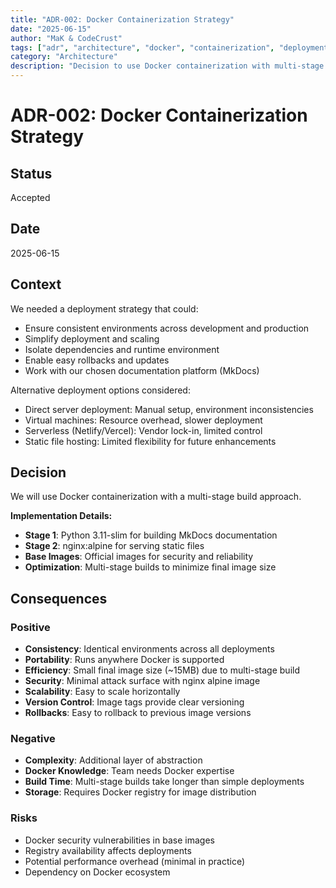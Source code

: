 ```yaml
---
title: "ADR-002: Docker Containerization Strategy"
date: "2025-06-15"
author: "MaK & CodeCrust"
tags: ["adr", "architecture", "docker", "containerization", "deployment"]
category: "Architecture"
description: "Decision to use Docker containerization with multi-stage builds for deployment"
---
```


# ADR-002: Docker Containerization Strategy

## Status
Accepted

## Date
2025-06-15

## Context
We needed a deployment strategy that could:
- Ensure consistent environments across development and production
- Simplify deployment and scaling
- Isolate dependencies and runtime environment
- Enable easy rollbacks and updates
- Work with our chosen documentation platform (MkDocs)

Alternative deployment options considered:
- Direct server deployment: Manual setup, environment inconsistencies
- Virtual machines: Resource overhead, slower deployment
- Serverless (Netlify/Vercel): Vendor lock-in, limited control
- Static file hosting: Limited flexibility for future enhancements

## Decision
We will use Docker containerization with a multi-stage build approach.

**Implementation Details:**
- **Stage 1**: Python 3.11-slim for building MkDocs documentation
- **Stage 2**: nginx:alpine for serving static files
- **Base Images**: Official images for security and reliability
- **Optimization**: Multi-stage builds to minimize final image size

## Consequences

### Positive
- **Consistency**: Identical environments across all deployments
- **Portability**: Runs anywhere Docker is supported
- **Efficiency**: Small final image size (~15MB) due to multi-stage build
- **Security**: Minimal attack surface with nginx alpine image
- **Scalability**: Easy to scale horizontally
- **Version Control**: Image tags provide clear versioning
- **Rollbacks**: Easy to rollback to previous image versions

### Negative
- **Complexity**: Additional layer of abstraction
- **Docker Knowledge**: Team needs Docker expertise
- **Build Time**: Multi-stage builds take longer than simple deployments
- **Storage**: Requires Docker registry for image distribution

### Risks
- Docker security vulnerabilities in base images
- Registry availability affects deployments
- Potential performance overhead (minimal in practice)
- Dependency on Docker ecosystem
